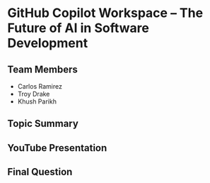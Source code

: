 # GitHub Copilot Workspace – The Future of AI in Software Development

## Team Members

- Carlos Ramirez 
- Troy Drake
- Khush Parikh



## Topic Summary



## YouTube Presentation



## Final Question
